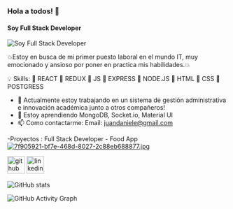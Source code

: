 ###   Hola a todos! 👋
#### Soy Full Stack Developer
![Soy Full Stack Developer](https://images.pexels.com/photos/270404/pexels-photo-270404.jpeg?auto=compress&cs=tinysrgb&dpr=2&h=650&w=940)

💥Estoy en busca de mi primer puesto laboral en el mundo IT, muy emocionado y ansioso por poner en practica mis habilidades.💥

💡 Skills:  🔴 REACT
            🔴 REDUX
            🔴 JS
            🔴 EXPRESS
            🔴 NODE.JS
            🔴 HTML
            🔴 CSS
            🔴 POSTGRESS

- 🔭 Actualmente estoy trabajando en un sistema de gestión administrativa e innovación académica junto a otros compañeros! 
- 🌱 Estoy aprendiendo MongoDB, Socket.io, Material UI 
- 📫 Como contactarme: Email: juandaniele@gmail.com 

-Proyectos : Full Stack Developer - Food App
[![7f905921-bf7e-468d-8027-2c88eb688877.jpg](https://i.postimg.cc/G3gQDWfT/7f905921-bf7e-468d-8027-2c88eb688877.jpg)](https://postimg.cc/Hj5XDhdT)

[<img src='https://cdn.jsdelivr.net/npm/simple-icons@3.0.1/icons/github.svg' alt='github' height='40'>](https://github.com/Juandaniele)  [<img src='https://cdn.jsdelivr.net/npm/simple-icons@3.0.1/icons/linkedin.svg' alt='linkedin' height='40'>](https://www.linkedin.com/in/https://www.linkedin.com/in/juan-cruz-daniele//)  


![GitHub stats](https://github-readme-stats.vercel.app/api?username=Juandaniele&show_icons=true)  

![GitHub Activity Graph](https://activity-graph.herokuapp.com/graph?username=Juandaniele)  

